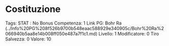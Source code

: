 # Costituzione

Tags: STAT
: No
Bonus Competenza: 1
Link PG: Bohr Ra (../Info%20PG%208f526b9700b548eaac588929e340905c/Bohr%20Ra%2066940b5aa8e14b008ff050e487a7f1c1.md)
Livello: 1
Modificatore: 0
Tiro Salvezza: 0
Valore: 10